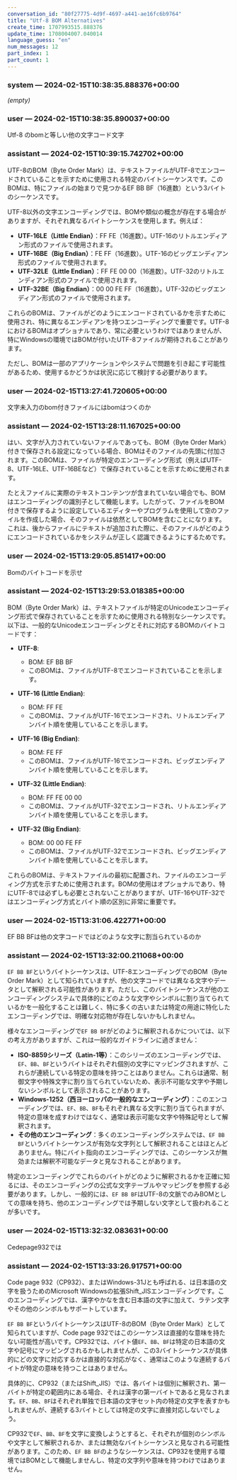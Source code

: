 ```yaml
---
conversation_id: "80f27775-4d9f-4697-a441-ae16fc6b9764"
title: "Utf-8 BOM Alternatives"
create_time: 1707993515.888376
update_time: 1708004007.040014
language_guess: "en"
num_messages: 12
part_index: 1
part_count: 1
---
```


### system — 2024-02-15T10:38:35.888376+00:00

_(empty)_

### user — 2024-02-15T10:38:35.890037+00:00

Utf-8 のbomと等しい他の文字コード文字

### assistant — 2024-02-15T10:39:15.742702+00:00

UTF-8のBOM（Byte Order Mark）は、テキストファイルがUTF-8でエンコードされていることを示すために使用される特定のバイトシーケンスです。このBOMは、特にファイルの始まりで見つかるEF BB BF（16進数）という3バイトのシーケンスです。

UTF-8以外の文字エンコーディングでは、BOMや類似の概念が存在する場合がありますが、それぞれ異なるバイトシーケンスを使用します。例えば：

- **UTF-16LE（Little Endian）**：FF FE（16進数）。UTF-16のリトルエンディアン形式のファイルで使用されます。
- **UTF-16BE（Big Endian）**：FE FF（16進数）。UTF-16のビッグエンディアン形式のファイルで使用されます。
- **UTF-32LE（Little Endian）**：FF FE 00 00（16進数）。UTF-32のリトルエンディアン形式のファイルで使用されます。
- **UTF-32BE（Big Endian）**：00 00 FE FF（16進数）。UTF-32のビッグエンディアン形式のファイルで使用されます。

これらのBOMは、ファイルがどのようにエンコードされているかを示すために使用され、特に異なるエンディアンを持つエンコーディングで重要です。UTF-8におけるBOMはオプショナルであり、常に必要というわけではありませんが、特にWindowsの環境ではBOMが付いたUTF-8ファイルが期待されることがあります。

ただし、BOMは一部のアプリケーションやシステムで問題を引き起こす可能性があるため、使用するかどうかは状況に応じて検討する必要があります。

### user — 2024-02-15T13:27:41.720605+00:00

文字未入力のbom付きファイルにはbomはつくのか

### assistant — 2024-02-15T13:28:11.167025+00:00

はい、文字が入力されていないファイルであっても、BOM（Byte Order Mark）付きで保存される設定になっている場合、BOMはそのファイルの先頭に付加されます。このBOMは、ファイルが特定のエンコーディング形式（例えばUTF-8、UTF-16LE、UTF-16BEなど）で保存されていることを示すために使用されます。

たとえファイルに実際のテキストコンテンツが含まれていない場合でも、BOMはエンコーディングの識別子として機能します。したがって、ファイルをBOM付きで保存するように設定しているエディターやプログラムを使用して空のファイルを作成した場合、そのファイルは依然としてBOMを含むことになります。これは、後からファイルにテキストが追加された際に、そのファイルがどのようにエンコードされているかをシステムが正しく認識できるようにするためです。

### user — 2024-02-15T13:29:05.851417+00:00

Bomのバイトコードを示せ

### assistant — 2024-02-15T13:29:53.018385+00:00

BOM（Byte Order Mark）は、テキストファイルが特定のUnicodeエンコーディング形式で保存されていることを示すために使用される特別なシーケンスです。以下は、一般的なUnicodeエンコーディングとそれに対応するBOMのバイトコードです：

- **UTF-8**:
  - BOM: EF BB BF
  - このBOMは、ファイルがUTF-8でエンコードされていることを示します。

- **UTF-16 (Little Endian)**:
  - BOM: FF FE
  - このBOMは、ファイルがUTF-16でエンコードされ、リトルエンディアンバイト順を使用していることを示します。

- **UTF-16 (Big Endian)**:
  - BOM: FE FF
  - このBOMは、ファイルがUTF-16でエンコードされ、ビッグエンディアンバイト順を使用していることを示します。

- **UTF-32 (Little Endian)**:
  - BOM: FF FE 00 00
  - このBOMは、ファイルがUTF-32でエンコードされ、リトルエンディアンバイト順を使用していることを示します。

- **UTF-32 (Big Endian)**:
  - BOM: 00 00 FE FF
  - このBOMは、ファイルがUTF-32でエンコードされ、ビッグエンディアンバイト順を使用していることを示します。

これらのBOMは、テキストファイルの最初に配置され、ファイルのエンコーディング方式を示すために使用されます。BOMの使用はオプショナルであり、特にUTF-8では必ずしも必要とされないことがありますが、UTF-16やUTF-32ではエンコーディング方式とバイト順の区別に非常に重要です。

### user — 2024-02-15T13:31:06.422771+00:00

EF BB BFは他の文字コードではどのような文字に割当られているのか

### assistant — 2024-02-15T13:32:00.211068+00:00

`EF BB BF`というバイトシーケンスは、UTF-8エンコーディングでのBOM（Byte Order Mark）として知られていますが、他の文字コードでは異なる文字やデータとして解釈される可能性があります。ただし、このバイトシーケンスが他のエンコーディングシステムで具体的にどのような文字やシンボルに割り当てられているかを一般化することは難しく、特に多くの古いまたは特定の用途に特化したエンコーディングでは、明確な対応物が存在しないかもしれません。

様々なエンコーディングで`EF BB BF`がどのように解釈されるかについては、以下の考え方がありますが、これは一般的なガイドラインに過ぎません：

- **ISO-8859シリーズ（Latin-1等）**：このシリーズのエンコーディングでは、`EF`、`BB`、`BF`というバイトはそれぞれ個別の文字にマッピングされますが、これらが連続している特定の意味を持つことはありません。これらは通常、制御文字や特殊文字に割り当てられていないため、表示不可能な文字や予期しないシンボルとして表示されることがあります。
- **Windows-1252（西ヨーロッパの一般的なエンコーディング）**：このエンコーディングでは、`EF`、`BB`、`BF`もそれぞれ異なる文字に割り当てられますが、特定の意味を成すわけではなく、通常は表示可能な文字や特殊記号として解釈されます。
- **その他のエンコーディング**：多くのエンコーディングシステムでは、`EF BB BF`というバイトシーケンスが有効な文字列として解釈されることはほとんどありません。特にバイト指向のエンコーディングでは、このシーケンスが無効または解釈不可能なデータと見なされることがあります。

特定のエンコーディングでこれらのバイトがどのように解釈されるかを正確に知るには、そのエンコーディングの公式な文字テーブルやマッピングを参照する必要があります。しかし、一般的には、`EF BB BF`はUTF-8の文脈でのみBOMとしての意味を持ち、他のエンコーディングでは予期しない文字として扱われることが多いです。

### user — 2024-02-15T13:32:32.083631+00:00

Cedepage932では

### assistant — 2024-02-15T13:33:26.917571+00:00

Code page 932（CP932）、またはWindows-31Jとも呼ばれる、は日本語の文字を扱うためのMicrosoft Windowsの拡張Shift_JISエンコーディングです。このエンコーディングでは、漢字やかなを含む日本語の文字に加えて、ラテン文字やその他のシンボルもサポートしています。

`EF BB BF`というバイトシーケンスはUTF-8のBOM（Byte Order Mark）として知られていますが、Code page 932ではこのシーケンスは直接的な意味を持たない可能性が高いです。CP932では、バイト値`EF`、`BB`、`BF`は特定の日本語の文字や記号にマッピングされるかもしれませんが、この3バイトシーケンスが具体的にどの文字に対応するかは直接的な対応がなく、通常はこのような連続するバイトが特定の意味を持つことはありません。

具体的に、CP932（またはShift_JIS）では、各バイトは個別に解釈され、第一バイトが特定の範囲内にある場合、それは漢字の第一バイトであると見なされます。`EF`、`BB`、`BF`はそれぞれ単独で日本語の文字セット内の特定の文字を表すかもしれませんが、連続する3バイトとしては特定の文字に直接対応しないでしょう。

CP932で`EF`、`BB`、`BF`を文字に変換しようとすると、それぞれが個別のシンボルや文字として解釈されるか、または無効なバイトシーケンスと見なされる可能性があります。このため、`EF BB BF`のようなシーケンスは、CP932を使用する環境ではBOMとして機能しませんし、特定の文字列や意味を持つわけではありません。

